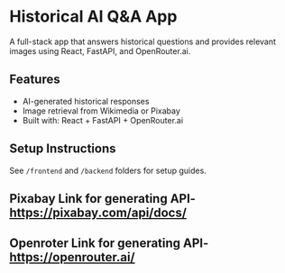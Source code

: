 # Historical AI Q&A App

A full-stack app that answers historical questions and provides relevant images using React, FastAPI, and OpenRouter.ai.

## Features
- AI-generated historical responses
- Image retrieval from Wikimedia or Pixabay
- Built with: React + FastAPI + OpenRouter.ai

## Setup Instructions
See `/frontend` and `/backend` folders for setup guides.

## Pixabay Link for generating API- https://pixabay.com/api/docs/

## Openroter Link for generating API- https://openrouter.ai/